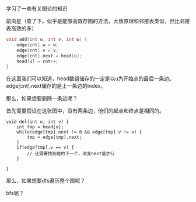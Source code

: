 学习了一些有关图论的知识

前向星（查了下，似乎是能够高效存图的方法，大致原理和邻接表类似，但比邻接表高效的多）

```c++
void add(int u, int v, int w) {
	edge[cnt].w = w;
	edge[cnt].v = v;
	edge[cnt].next = head[u];
	head[u] = cnt++;
}
```

在这里我们可以知道，head数组储存的一定是以u为开始点的最后一条边。edge[cnt].next储存的是上一条边的index。

那么，如果想要删除一条边呢？

首先需要假设在这张图中，没有两条边，他们的起点和终点是相同的。

```
void del(int u, int v) {
	int tmp = head[u];
	while(edge[tmp].next != 0 && edge[tmp].v != v) {
		tmp = edge[tmp].next;
	}
	if(edge[tmp].v == v) {
		// 还需要找到他的下一个，改变next值才行
	}
	
}
```



那么，如果想要dfs遍历整个图呢？

bfs呢？

